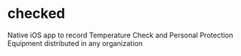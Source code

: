 # checked
Native iOS app to record Temperature Check and Personal Protection Equipment distributed in any organization
